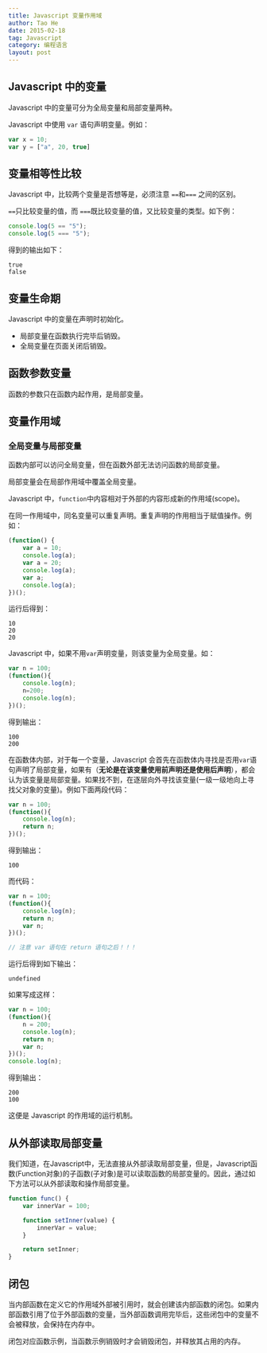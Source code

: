 ```yaml
---
title: Javascript 变量作用域
author: Tao He
date: 2015-02-18
tag: Javascript
category: 编程语言
layout: post
---
```


Javascript 中的变量
--------------------

Javascript 中的变量可分为全局变量和局部变量两种。

Javascript 中使用 `var` 语句声明变量。例如：

~~~javascript
var x = 10;
var y = ["a", 20, true]
~~~

变量相等性比较
---------------

Javascript 中，比较两个变量是否想等是，必须注意 `==`和`===` 之间的区别。

`==`只比较变量的值，而 `===`既比较变量的值，又比较变量的类型。如下例：

<!--more-->

~~~javascript
console.log(5 == "5");
console.log(5 === "5");
~~~

得到的输出如下：

    true
    false

变量生命期
------------

Javascript 中的变量在声明时初始化。

+ 局部变量在函数执行完毕后销毁。
+ 全局变量在页面关闭后销毁。

函数参数变量
-------------

函数的参数只在函数内起作用，是局部变量。

变量作用域
------------

### 全局变量与局部变量

函数内部可以访问全局变量，但在函数外部无法访问函数的局部变量。

局部变量会在局部作用域中覆盖全局变量。

Javascript 中，`function`中内容相对于外部的内容形成新的作用域(scope)。

在同一作用域中，同名变量可以重复声明。重复声明的作用相当于赋值操作。例如：

~~~javascript
(function() {
    var a = 10;
    console.log(a);
    var a = 20;
    console.log(a);
    var a;
    console.log(a);
})();
~~~

运行后得到：

    10
    20
    20

Javascript 中，如果不用`var`声明变量，则该变量为全局变量。如：

~~~javascript
var n = 100;
(function(){
    console.log(n);
    n=200;
    console.log(n);
})();
~~~

得到输出：

    100
    200

在函数体内部，对于每一个变量，Javascript 会首先在函数体内寻找是否用`var`语句声明了局部变量，如果有（**无论是在该变量使用前声明还是使用后声明**），都会认为该变量是局部变量。如果找不到，在逐层向外寻找该变量(一级一级地向上寻找父对象的变量)。例如下面两段代码：

~~~javascript
var n = 100;
(function(){
    console.log(n); 
    return n;
})();
~~~

得到输出：

    100

而代码：

~~~javascript
var n = 100;
(function(){
    console.log(n); 
    return n; 
    var n;
})();

// 注意 var 语句在 return 语句之后！！！
~~~

运行后得到如下输出：

    undefined

如果写成这样：

~~~javascript
var n = 100;
(function(){
    n = 200; 
    console.log(n); 
    return n; 
    var n;
})();
console.log(n);
~~~

得到输出：

    200
    100

这便是 Javascript 的作用域的运行机制。

从外部读取局部变量
--------------------

我们知道，在Javascript中，无法直接从外部读取局部变量，但是，Javascript函数(Function对象)的子函数(子对象)是可以读取函数的局部变量的。因此，通过如下方法可以从外部读取和操作局部变量。

~~~javascript
function func() {
    var innerVar = 100;

    function setInner(value) {
        innerVar = value;
    }

    return setInner;
}
~~~



闭包
------

当内部函数在定义它的作用域外部被引用时，就会创建该内部函数的闭包。如果内部函数引用了位于外部函数的变量，当外部函数调用完毕后，这些闭包中的变量不会被释放，会保持在内存中。

闭包对应函数示例，当函数示例销毁时才会销毁闭包，并释放其占用的内存。




